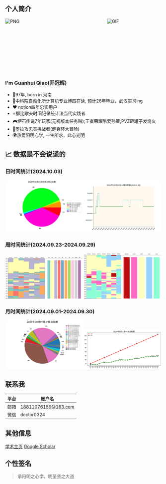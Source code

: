 ## 个人简介
<img align="left" alt="PNG" src="https://s2.loli.net/2024/06/21/xhXS4bqvZ35szRi.jpg" width=15% />
<img align="right" alt="GIF" src="https://s2.loli.net/2024/06/21/oVy63ijLeDNk2n5.gif" width="35%">

<br><br><br><br><br><br><br><br><br><br>

### I'm Guanhui Qiao(乔冠辉)

- 👶97年, born in 河南
- 🏫中科院自动化所计算机专业博四在读, 预计26年毕业，武汉实习ing
- ❤️ notion四年忠实用户
- ⭐柳比歇夫时间记录统计法当代实践者
- 🎮炉石传说7年玩家(无视版本任务贼);王者荣耀酷爱孙策;PVZ砸罐子发烧友
- 🏅堕拉攻忠实挑战者(健身环大冒险)
- 🌍热爱阳明心学, 一生所求，此心光明

## 📈 数据是不会说谎的
### 日时间统计(2024.10.03)
<img src='./png/new_20241003_pie.png' width="50%"><img src='./png/new_20241003_plot.png' width="50%">

### 周时间统计(2024.09.23-2024.09.29)
<img src='./png/202409week04_table_show.png' width="50%"><img src='./png/202409week04_emotion_show.png' width="50%">

### 月时间统计(2024.09.01-2024.09.30)
<img src='./png/202409_pie.png' width="50%"><img src='./png/202409_work_time.png' width="50%">

## 联系我

|平台|账户名|
|-----|------------------|
|邮箱|18811076159@163.com|
|微信|doctor0324|

## 其他信息
[学术主页](https://qiaogh97.github.io)
[Google Scholar](https://scholar.google.com/citations?hl=zh-CN&user=FqQG_L4AAAAJ)

## 个性签名
> 承阳明之心学，明圣贤之大道
